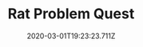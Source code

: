 ---
templateKey: blog-post
featuredpost: false
date: 2020-03-01T19:23:23.711Z
featuredimage: /img/quest_bg5.png
imgBg: quest_bg5
title: Rat Problem Quest
description: There's something odd going on in the Community Center... Investigate the Community Center
reward: Meet the Wizard quest
tags:
  - spring
  - sunny
  - Bus Stop
  - Town
  - 8am - 1pm
  - Community Center
  - Golden Scroll
  - Crafts Room
  - event
  - quest
---